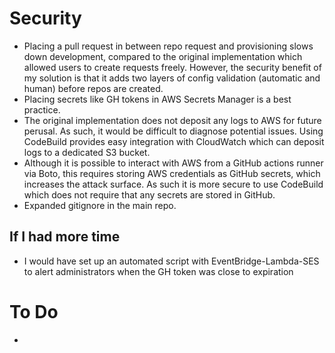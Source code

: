 # Security
- Placing a pull request in between repo request and provisioning slows down development, compared to the original implementation which allowed users to create requests freely.  However, the security benefit of my solution is that it adds two layers of config validation (automatic and human) before repos are created.
- Placing secrets like GH tokens in AWS Secrets Manager is a best practice.
- The original implementation does not deposit any logs to AWS for future perusal.  As such, it would be difficult to diagnose potential issues.  Using CodeBuild provides easy integration with CloudWatch which can deposit logs to a dedicated S3 bucket.
- Although it is possible to interact with AWS from a GitHub actions runner via Boto, this requires storing AWS credentials as GitHub secrets, which increases the attack surface.  As such it is more secure to use CodeBuild which does not require that any secrets are stored in GitHub. 
- Expanded gitignore in the main repo.


## If I had more time
- I would have set up an automated script with EventBridge-Lambda-SES to alert administrators when the GH token was close to expiration

# To Do
- 
